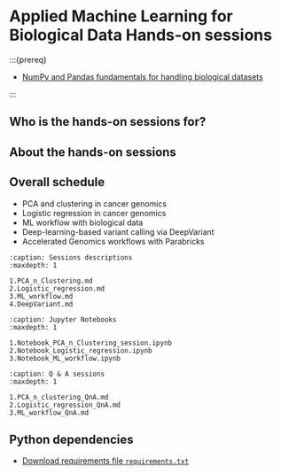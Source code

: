 # Applied Machine Learning for Biological Data Hands-on sessions

:::{prereq}

* [NumPy and Pandas fundamentals for handling biological datasets](https://coderefinery.github.io/intermediate-python-ml/#)

:::

## Who is the hands-on sessions for?

## About the hands-on sessions

## Overall schedule

* PCA and clustering in cancer genomics
* Logistic regression in cancer genomics
* ML workflow with biological data
* Deep-learning-based variant calling via DeepVariant
* Accelerated Genomics workflows with Parabricks

```{toctree}
:caption: Sessions descriptions 
:maxdepth: 1

1.PCA_n_Clustering.md
2.Logistic_regression.md
3.ML_workflow.md
4.DeepVariant.md
```

```{toctree}
:caption: Jupyter Notebooks
:maxdepth: 1

1.Notebook_PCA_n_Clustering_session.ipynb
2.Notebook_Logistic_regression.ipynb
3.Notebook_ML_workflow.ipynb
```

```{toctree}
:caption: Q & A sessions
:maxdepth: 1

1.PCA_n_clustering_QnA.md
2.Logistic_regression_QnA.md
3.ML_workflow_QnA.md
```

## Python dependencies

* [Download requirements file `requirements.txt`](test_data/requirements.txt)
